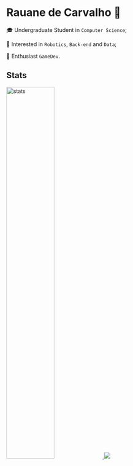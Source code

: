 # Rauane de Carvalho 🍅

🎓 Undergraduate Student in `Computer Science`;

🎨 Interested in `Robotics`, `Back-end` and `Data`;

🔭 Enthusiast `GameDev`.


## Stats

<link rel="stylesheet" href="https://cdn.jsdelivr.net/gh/devicons/devicon@v2.15.1/devicon.min.css">

<a href="#">
  <img width="49.8%"  src="https://github-readme-stats.vercel.app/api?username=rauane-carvalho&show_icons=true&theme=github_dark&rank_icon=github&hide_border=true" alt="stats" />
  <img src="https://github-readme-stats.vercel.app/api/top-langs/?username=rauane-carvalho&layout=compact&theme=github_dark&hide_border=true&hide=Jupyter%20Notebook" />
</a>

<a href="#">

</a>
